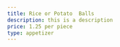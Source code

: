 ```yaml
---
title: Rice or Potato  Balls
description: this is a description
price: 1.25 per piece
type: appetizer
---
```


